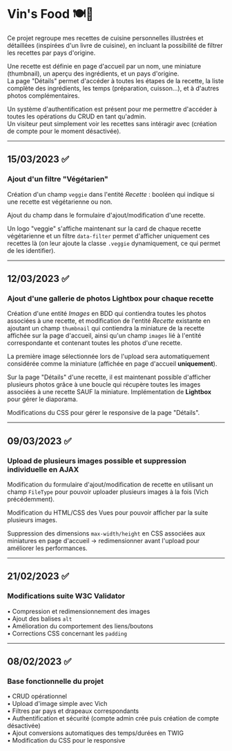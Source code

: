 # Vin's Food 🍽️🍷

Ce projet regroupe mes recettes de cuisine personnelles illustrées et détaillées (inspirées d'un livre de cuisine), en incluant la possibilité de filtrer les recettes par pays d'origine.

Une recette est définie en page d'accueil par un nom, une miniature (thumbnail), un aperçu des ingrédients, et un pays d'origine.   
La page "Détails" permet d'accéder à toutes les étapes de la recette, la liste complète des ingrédients, les temps (préparation, cuisson...), et à d'autres photos complémentaires.

Un système d'authentification est présent pour me permettre d'accéder à toutes les opérations du CRUD en tant qu'admin.   
Un visiteur peut simplement voir les recettes sans intéragir avec (création de compte pour le moment désactivée).

_________________
##  15/03/2023 :white_check_mark:
### Ajout d'un filtre "Végétarien"
Création d'un champ ``veggie`` dans l'entité *Recette* : booléen qui indique si une recette est végétarienne ou non.

Ajout du champ dans le formulaire d'ajout/modification d'une recette.

Un logo "veggie" s'affiche maintenant sur la card de chaque recette végétarienne et un filtre `data-filter` permet d'afficher uniquement ces recettes là (on leur ajoute la classe `.veggie` dynamiquement, ce qui permet de les identifier).

_________________
##  12/03/2023 :white_check_mark:
### Ajout d'une gallerie de photos Lightbox pour chaque recette
Création d'une entité *Images* en BDD qui contiendra toutes les photos associées à une recette, et modification de l'entité *Recette* existante en ajoutant un champ `thumbnail` qui contiendra la miniature de la recette affichée sur la page d'accueil, ainsi qu'un champ `images` lié à l'entité correspondante et contenant toutes les photos d'une recette.

La première image sélectionnée lors de l'upload sera automatiquement considérée comme la miniature (affichée en page d'accueil **uniquement**).

Sur la page "Détails" d'une recette, il est maintenant possible d'afficher plusieurs photos grâce à une boucle qui récupère toutes les images associées à une recette SAUF la miniature.
Implémentation de **Lightbox** pour gérer le diaporama.

Modifications du CSS pour gérer le responsive de la page "Détails".

________________
##  09/03/2023 :white_check_mark:
### Upload de plusieurs images possible et suppression individuelle en AJAX
Modification du formulaire d'ajout/modification de recette en utilisant un champ `FileType` pour pouvoir uploader plusieurs images à la fois (Vich précédemment).

Modification du HTML/CSS des Vues pour pouvoir afficher par la suite plusieurs images.

Suppression des dimensions `max-width/height` en CSS associées aux miniatures en page d'accueil -> redimensionner avant l'upload pour améliorer les performances.

_______________
##  21/02/2023 :white_check_mark:
### Modifications suite W3C Validator   
• Compression et redimensionnement des images   
• Ajout des balises `alt`   
• Amélioration du comportement des liens/boutons   
• Corrections CSS concernant les `padding`   

_______________
##  08/02/2023 :white_check_mark:
### Base fonctionnelle du projet
• CRUD opérationnel   
• Upload d'image simple avec Vich   
• Filtres par pays et drapeaux correspondants   
• Authentification et sécurité (compte admin crée puis création de compte désactivée)   
• Ajout conversions automatiques des temps/durées en TWIG   
• Modification du CSS pour le responsive   
